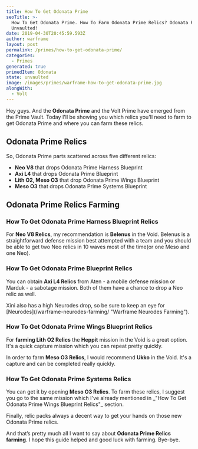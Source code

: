 ```yaml
---
title: How To Get Odonata Prime
seoTitle: >-
  How To Get Odonata Prime. How To Farm Odonata Prime Relics? Odonata Prime
  Unvaulted!
date: 2019-04-30T20:45:59.593Z
author: warframe
layout: post
permalink: /primes/how-to-get-odonata-prime/
categories:
  - Primes
generated: true
primedItem: Odonata
state: unvaulted
image: /images/primes/warframe-how-to-get-odonata-prime.jpg
alongWith:
  - Volt
---
```

<p>Hey guys. And the <strong>Odonata Prime</strong> and the Volt Prime have emerged from the Prime Vault. Today I'll be showing you which relics you'll need to farm to get Odonata Prime and where you can farm these relics. </p><!--more--><h2>Odonata Prime Relics</h2><p>So, Odonata Prime parts scattered across five different relics:</p><ul><li><b>Neo V8</b> that drops Odonata Prime Harness Blueprint</li><li><b>Axi L4</b> that drops Odonata Prime Blueprint</li><li><b>Lith O2, Meso O3</b> that drop Odonata Prime Wings Blueprint</li><li><b>Meso O3</b> that drops Odonata Prime Systems Blueprint</li></ul><h2>Odonata Prime Relics Farming</h2><h3>How To Get Odonata Prime Harness Blueprint Relics</h3><p>For <b>Neo V8 Relics</b>, my recommendation is <b>Belenus</b> in the Void. Belenus is a straightforward defense mission best attempted with a team and you should be able to get two Neo relics in 10 waves most of the time(or one Meso and one Neo).</p><h3>How To Get Odonata Prime Blueprint Relics</h3><p>You can obtain <b>Axi L4 Relics</b> from Aten - a mobile defense mission or Marduk - a sabotage mission. Both of them have a chance to drop a Neo relic as well.</p><p>Xini also has a high Neurodes drop, so be sure to keep an eye for [Neurodes](/warframe-neurodes-farming/ "Warframe Neurodes Farming").</p><h3>How To Get Odonata Prime Wings Blueprint Relics</h3><p>For <strong>farming Lith O2 Relics</strong> the <b>Heppit</b> mission in the Void is a great option. It's a quick capture mission which you can repeat pretty quickly.</p><p>In order to farm <b>Meso O3 Relics</b>, I would recommend <b>Ukko</b> in the Void. It's a capture and can be completed really quickly.</p><h3>How To Get Odonata Prime Systems Relics</h3><p>You can get it by opening <b>Meso O3 Relics</b>. To farm these relics, I suggest you go to the same mission which I've already mentioned in _"How To Get Odonata Prime Wings Blueprint Relics"_ section.</p><p>Finally, relic packs always a decent way to get your hands on those new Odonata Prime relics.</p><p>And that’s pretty much all I want to say about <strong>Odonata Prime Relics farming</strong>. I hope this guide helped and good luck with farming. Bye-bye.</p>
